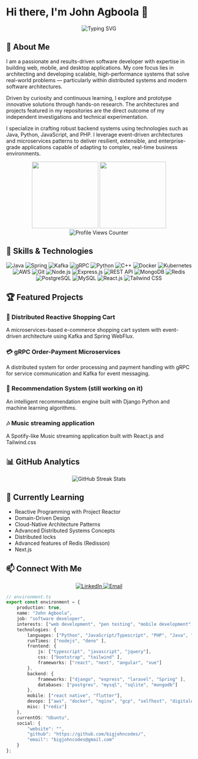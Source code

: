 # Hi there, I'm John Agboola 👋

<div align="center">
  <img src="https://readme-typing-svg.herokuapp.com?font=Fira+Code&pause=1000&color=0969DA&center=true&vCenter=true&random=false&width=435&lines=Microservices+Enthusiast;Distributed+Systems+Enthusiast;Software+Architecture;Clean+Architecture;Java+Developer;Python+Developer;Javascript+Developer;PHP+Developer" alt="Typing SVG" />
</div>

## 🚀 About Me
I am a passionate and results-driven software developer with expertise in building web, mobile, and desktop applications. My core focus lies in architecting and developing scalable, high-performance systems that solve real-world problems — particularly within distributed systems and modern software architectures.

Driven by curiosity and continuous learning, I explore and prototype innovative solutions through hands-on research. The architectures and projects featured in my repositories are the direct outcome of my independent investigations and technical experimentation.

I specialize in crafting robust backend systems using technologies such as Java, Python, JavaScript, and PHP. I leverage event-driven architectures and microservices patterns to deliver resilient, extensible, and enterprise-grade applications capable of adapting to complex, real-time business environments.



<!-- GitHub Stats -->
<div align="center">
  <img height="180em" src="https://github-readme-stats.vercel.app/api?username=bigjohncodes&show_icons=true&theme=github_dark&include_all_commits=true&count_private=true"/>
  <img height="180em" src="https://github-readme-stats.vercel.app/api/top-langs/?username=bigjohncodes&layout=compact&langs_count=7&theme=github_dark"/>
</div>
<div align="center">
  <img src="https://komarev.com/ghpvc/?username=bigjohncodes&style=for-the-badge&color=0e75b6&label=Profile+Views" alt="Profile Views Counter"/>
</div>

## 💼 Skills & Technologies

<div align="center">
  <img alt="Java" src="https://img.shields.io/badge/Java-ED8B00?style=for-the-badge&logo=openjdk&logoColor=white" />
  <img alt="Spring" src="https://img.shields.io/badge/Spring-6DB33F?style=for-the-badge&logo=spring&logoColor=white" />
  <img alt="Kafka" src="https://img.shields.io/badge/Apache_Kafka-231F20?style=for-the-badge&logo=apache-kafka&logoColor=white" />
  <img alt="gRPC" src="https://img.shields.io/badge/gRPC-4285F4?style=for-the-badge&logo=google&logoColor=white" />
  <img alt="Python" src="https://img.shields.io/badge/Python-3776AB?style=for-the-badge&logo=python&logoColor=white" />
  <img alt="C++" src="https://img.shields.io/badge/C++-00599C?style=for-the-badge&logo=c%2B%2B&logoColor=white" />
  <img alt="Docker" src="https://img.shields.io/badge/Docker-2496ED?style=for-the-badge&logo=docker&logoColor=white" />
  <img alt="Kubernetes" src="https://img.shields.io/badge/Kubernetes-326CE5?style=for-the-badge&logo=kubernetes&logoColor=white" />
  <img alt="AWS" src="https://img.shields.io/badge/AWS-232F3E?style=for-the-badge&logo=amazon-aws&logoColor=white" />
  <img alt="Git" src="https://img.shields.io/badge/Git-F05032?style=for-the-badge&logo=git&logoColor=white" />
  <img alt="Node.js" src="https://img.shields.io/badge/Node.js-339933?style=for-the-badge&logo=nodedotjs&logoColor=white" />
  <img alt="Express.js" src="https://img.shields.io/badge/Express.js-000000?style=for-the-badge&logo=express&logoColor=white" />
  <img alt="REST API" src="https://img.shields.io/badge/REST_API-FF6C37?style=for-the-badge&logo=postman&logoColor=white" />
  <img alt="MongoDB" src="https://img.shields.io/badge/MongoDB-47A248?style=for-the-badge&logo=mongodb&logoColor=white" />
  <img alt="Redis" src="https://img.shields.io/badge/Redis-DC382D?style=for-the-badge&logo=redis&logoColor=white" />
  <img alt="PostgreSQL" src="https://img.shields.io/badge/PostgreSQL-316192?style=for-the-badge&logo=postgresql&logoColor=white" />
  <img alt="MySQL" src="https://img.shields.io/badge/MySQL-4479A1?style=for-the-badge&logo=mysql&logoColor=white" />
  <img alt="React.js" src="https://img.shields.io/badge/React-20232A?style=for-the-badge&logo=react&logoColor=61DAFB" />
  <img alt="Tailwind CSS" src="https://img.shields.io/badge/Tailwind_CSS-06B6D4?style=for-the-badge&logo=tailwind-css&logoColor=white" />
</div>

## 🏆 Featured Projects

### 🛒 Distributed Reactive Shopping Cart
A microservices-based e-commerce shopping cart system with event-driven architecture using Kafka and Spring WebFlux.


### 💳 gRPC Order-Payment Microservices
A distributed system for order processing and payment handling with gRPC for service communication and Kafka for event messaging.


### 🤖 Recommendation System (still working on it)
An intelligent recommendation engine built with Django Python and machine learning algorithms.

### 🎶 Music streaming application
A Spotify-like Music streaming application built with React.js and Tailwind.css


## 📊 GitHub Analytics

<div align="center">
  <img src="https://github-readme-streak-stats.herokuapp.com/?user=bigjohncodes&theme=github-dark-blue" alt="GitHub Streak Stats" />
</div>

## 🌱 Currently Learning

- Reactive Programming with Project Reactor
- Domain-Driven Design
- Cloud-Native Architecture Patterns
- Advanced Distributed Systems Concepts
- Distributed locks
- Advanced features of Redis (Redisson)
- Next.js

## 📫 Connect With Me

<div align="center">
  <a href="https://www.linkedin.com/in/abdelkarim-aabdane-072b462a5/" target="_blank">
    <img alt="LinkedIn" src="https://img.shields.io/badge/LinkedIn-0077B5?style=for-the-badge&logo=linkedin&logoColor=white" />
  </a>
  <a href="mailto:aabdaneabdelkrim@gmail.com" target="_blank">
    <img alt="Email" src="https://img.shields.io/badge/Email-D14836?style=for-the-badge&logo=gmail&logoColor=white" />
  </a>

</div>


```typescript
// environment.ts
export const environment = {
    production: true,
    name: "John Agboola",
    job: "software developer",
    interests: ["web development", "pen testing", "mobile development", "networking", "backend development", "mobile and desktop development"],
    technologies: {
        languages: ["Python", "JavaScript/Typescript", "PHP", "Java", "Dart", "GO", ".Net Core" ],
        runTimes: ["nodejs", "deno" ],
        frontend: {
            js: ["typescript", "javascript", "jquery"],
            css: ["bootstrap", "tailwind" ],
            frameworks: ["react", "next", "angular", "vue"]
        },
        backend: {
            frameworks: ["django", "express", "laravel", "Spring" ],
            databases: ["postgres", "mysql", "sqlite", "mongodb"]
        },
        mobile: ["react native", "flutter"],
        devops: ["aws", "docker", "nginx", "gcp", "selfhost", "digitalocean", "github actions", "webpack"],
        misc: ["redis"]
    },
    currentOS: "Ubuntu",
    social: {
        "website": "",
        "github": "https://github.com/bigjohncodes/",
        "email": "bigjohncodes@gmail.com"
    }
};
```
